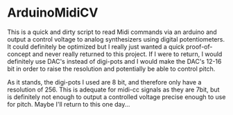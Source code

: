 # ArduinoMidiCV

This is a quick and dirty script to read Midi commands via an arduino and output a control voltage to analog synthesizers using digital potentiometers. It could definitely be optimized but I really just wanted a quick proof-of-concept and never really returned to this project. If I were to return, I would definitely use DAC's instead of digi-pots and I would make the DAC's 12-16 bit in order to raise the resolution and potentially be able to control pitch. 

As it stands, the digi-pots I used are 8 bit, and therefore only have a resolution of 256. This is adequate for midi-cc signals as they are 7bit, but is definitely not enough to output a controlled voltage precise enough to use for pitch. Maybe I'll return to this one day...
